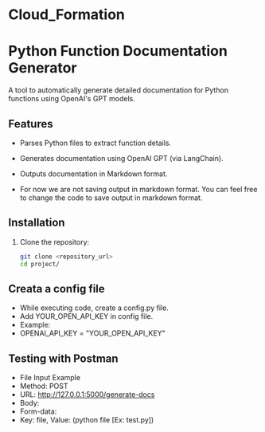 # Cloud_Formation

# Python Function Documentation Generator

A tool to automatically generate detailed documentation for Python functions using OpenAI's GPT models.

## Features
- Parses Python files to extract function details.
- Generates documentation using OpenAI GPT (via LangChain).
- Outputs documentation in Markdown format.

- For now we are not saving output in markdown format. You can feel free to change the code to save output in markdown format.

## Installation

1. Clone the repository:
   ```bash
   git clone <repository_url>
   cd project/

## Creata a config file 
- While executing code, create a config.py file.
- Add YOUR_OPEN_API_KEY  in config file.
- Example:
- OPENAI_API_KEY = "YOUR_OPEN_API_KEY"


## Testing with Postman
- File Input Example
- Method: POST
- URL: http://127.0.0.1:5000/generate-docs
- Body:
- Form-data:
- Key: file, Value: (python file [Ex: test.py])

